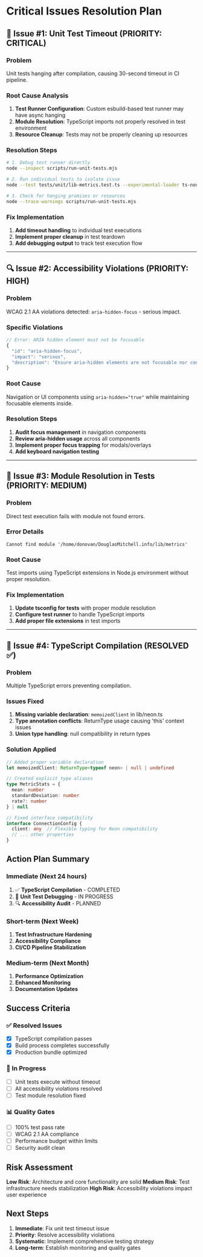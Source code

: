 # Critical Issues Resolution Plan

## 🚨 Issue #1: Unit Test Timeout (PRIORITY: CRITICAL)

### Problem
Unit tests hanging after compilation, causing 30-second timeout in CI pipeline.

### Root Cause Analysis
1. **Test Runner Configuration**: Custom esbuild-based test runner may have async hanging
2. **Module Resolution**: TypeScript imports not properly resolved in test environment
3. **Resource Cleanup**: Tests may not be properly cleaning up resources

### Resolution Steps
```bash
# 1. Debug test runner directly
node --inspect scripts/run-unit-tests.mjs

# 2. Run individual tests to isolate issue
node --test tests/unit/lib-metrics.test.ts --experimental-loader ts-node/esm

# 3. Check for hanging promises or resources
node --trace-warnings scripts/run-unit-tests.mjs
```

### Fix Implementation
1. **Add timeout handling** to individual test executions
2. **Implement proper cleanup** in test teardown
3. **Add debugging output** to track test execution flow

---

## 🔍 Issue #2: Accessibility Violations (PRIORITY: HIGH)

### Problem
WCAG 2.1 AA violations detected: `aria-hidden-focus` - serious impact.

### Specific Violations
```javascript
// Error: ARIA hidden element must not be focusable
{
  "id": "aria-hidden-focus",
  "impact": "serious",
  "description": "Ensure aria-hidden elements are not focusable nor contain focusable elements"
}
```

### Root Cause
Navigation or UI components using `aria-hidden="true"` while maintaining focusable elements inside.

### Resolution Steps
1. **Audit focus management** in navigation components
2. **Review aria-hidden usage** across all components
3. **Implement proper focus trapping** for modals/overlays
4. **Add keyboard navigation testing**

---

## 🔧 Issue #3: Module Resolution in Tests (PRIORITY: MEDIUM)

### Problem
Direct test execution fails with module not found errors.

### Error Details
```
Cannot find module '/home/donovan/DouglasMitchell.info/lib/metrics'
```

### Root Cause
Test imports using TypeScript extensions in Node.js environment without proper resolution.

### Fix Implementation
1. **Update tsconfig for tests** with proper module resolution
2. **Configure test runner** to handle TypeScript imports
3. **Add proper file extensions** in test imports

---

## 🔧 Issue #4: TypeScript Compilation (RESOLVED ✅)

### Problem
Multiple TypeScript errors preventing compilation.

### Issues Fixed
1. **Missing variable declaration**: `memoizedClient` in lib/neon.ts
2. **Type annotation conflicts**: ReturnType usage causing 'this' context issues
3. **Union type handling**: null compatibility in return types

### Solution Applied
```typescript
// Added proper variable declaration
let memoizedClient: ReturnType<typeof neon> | null | undefined

// Created explicit type aliases
type MetricStats = {
  mean: number
  standardDeviation: number
  rate?: number
} | null

// Fixed interface compatibility
interface ConnectionConfig {
  client: any  // Flexible typing for Neon compatibility
  // ... other properties
}
```

## Action Plan Summary

### Immediate (Next 24 hours)
1. ✅ **TypeScript Compilation** - COMPLETED
2. 🔧 **Unit Test Debugging** - IN PROGRESS
3. 🔍 **Accessibility Audit** - PLANNED

### Short-term (Next Week)
1. **Test Infrastructure Hardening**
2. **Accessibility Compliance**
3. **CI/CD Pipeline Stabilization**

### Medium-term (Next Month)
1. **Performance Optimization**
2. **Enhanced Monitoring**
3. **Documentation Updates**

## Success Criteria

### ✅ Resolved Issues
- [x] TypeScript compilation passes
- [x] Build process completes successfully
- [x] Production bundle optimized

### 🔧 In Progress
- [ ] Unit tests execute without timeout
- [ ] All accessibility violations resolved
- [ ] Test module resolution fixed

### 📊 Quality Gates
- [ ] 100% test pass rate
- [ ] WCAG 2.1 AA compliance
- [ ] Performance budget within limits
- [ ] Security audit clean

## Risk Assessment

**Low Risk**: Architecture and core functionality are solid
**Medium Risk**: Test infrastructure needs stabilization
**High Risk**: Accessibility violations impact user experience

## Next Steps

1. **Immediate**: Fix unit test timeout issue
2. **Priority**: Resolve accessibility violations
3. **Systematic**: Implement comprehensive testing strategy
4. **Long-term**: Establish monitoring and quality gates